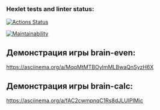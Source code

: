 ### Hexlet tests and linter status:
[![Actions Status](https://github.com/SamIlias/js-starter-project-44/actions/workflows/hexlet-check.yml/badge.svg)](https://github.com/SamIlias/js-starter-project-44/actions)

[![Maintainability](https://api.codeclimate.com/v1/badges/d27a094771010525ea6b/maintainability)](https://codeclimate.com/github/SamIlias/js-starter-project-44/maintainability)


## Демонстрация игры brain-even:
https://asciinema.org/a/MqqMtMTBOylmMLBwaQnSyzH6X

## Демонстрация игры brain-calc:
https://asciinema.org/a/fAC2cwmpnqC1Rs8dJLUlPIMic